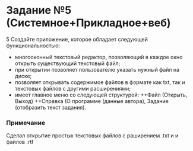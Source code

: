 # Задание №5 (Системное+Прикладное+веб)
5	Создайте приложение, которое обладает следующей функциональностью:
+	многооконный текстовый редактор, позволяющий в каждое окно открыть существующий текстовый файл;
+	при открытии позволяет пользователю указать нужный файл на диске;
+	позволяет открывать содержимое файлов в формате как txt, так и текстовых файлов с другими расширениями;
+	имеет главное меню со следующей структурой: 
++Файл (Открыть, Выход) 
++Справка (О программе (данные автора), Задание (отобразить текст задания).

### Примечание 
Сделал открытие простых текстовых файлов с раширением .txt и и файлов .rtf 
